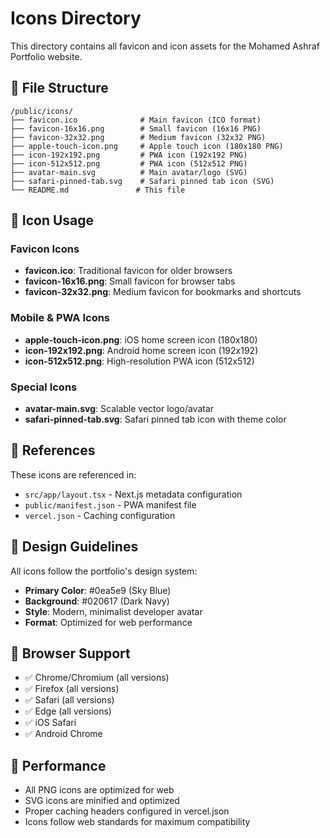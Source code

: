 # Icons Directory

This directory contains all favicon and icon assets for the Mohamed Ashraf Portfolio website.

## 📁 File Structure

```
/public/icons/
├── favicon.ico              # Main favicon (ICO format)
├── favicon-16x16.png        # Small favicon (16x16 PNG)
├── favicon-32x32.png        # Medium favicon (32x32 PNG)
├── apple-touch-icon.png     # Apple touch icon (180x180 PNG)
├── icon-192x192.png         # PWA icon (192x192 PNG)
├── icon-512x512.png         # PWA icon (512x512 PNG)
├── avatar-main.svg          # Main avatar/logo (SVG)
├── safari-pinned-tab.svg    # Safari pinned tab icon (SVG)
└── README.md               # This file
```

## 🎯 Icon Usage

### Favicon Icons
- **favicon.ico**: Traditional favicon for older browsers
- **favicon-16x16.png**: Small favicon for browser tabs
- **favicon-32x32.png**: Medium favicon for bookmarks and shortcuts

### Mobile & PWA Icons
- **apple-touch-icon.png**: iOS home screen icon (180x180)
- **icon-192x192.png**: Android home screen icon (192x192)
- **icon-512x512.png**: High-resolution PWA icon (512x512)

### Special Icons
- **avatar-main.svg**: Scalable vector logo/avatar
- **safari-pinned-tab.svg**: Safari pinned tab icon with theme color

## 🔗 References

These icons are referenced in:
- `src/app/layout.tsx` - Next.js metadata configuration
- `public/manifest.json` - PWA manifest file
- `vercel.json` - Caching configuration

## 🎨 Design Guidelines

All icons follow the portfolio's design system:
- **Primary Color**: #0ea5e9 (Sky Blue)
- **Background**: #020617 (Dark Navy)
- **Style**: Modern, minimalist developer avatar
- **Format**: Optimized for web performance

## 📱 Browser Support

- ✅ Chrome/Chromium (all versions)
- ✅ Firefox (all versions)
- ✅ Safari (all versions)
- ✅ Edge (all versions)
- ✅ iOS Safari
- ✅ Android Chrome

## 🚀 Performance

- All PNG icons are optimized for web
- SVG icons are minified and optimized
- Proper caching headers configured in vercel.json
- Icons follow web standards for maximum compatibility
